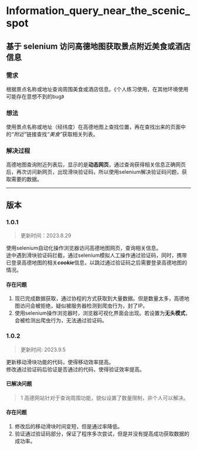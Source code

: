 # Information_query_near_the_scenic_spot

## 基于 selenium 访问高德地图获取景点附近美食或酒店信息

### 需求

根据景点名称或地址查询周围美食或酒店信息。《个人练习使用，在其他环境使用可能存在意想不到的bug》

### 想法

使用景点名称或地址（经纬度）在高德地图上查找位置，再在查找出来的页面中的<em>“附近”</em>链接查找<em>“美食”</em>获取相关列表。

### 解决过程

高德地图查询附近列表后，显示的是<strong>动态网页</strong>，通过查询获得相关信息正确网页后，再次访问新网页，出现滑块验证码，所以使用selenium解决验证码问题，获取需要的数据。

---

## 版本

### 1.0.1
> 更新时间：2023.8.29

使用selenium自动化操作浏览器访问高德地图网页，查询相关信息。\
途中遇到滑块验证码拦截，通过selenium模拟人工操作通过验证码，同时，携带已登录高德地图的相关<em><strong>cookie</strong></em>信息，以跳过通过验证码之后需要登录高德地图的情况。

#### 存在问题

1. 现已完成数据获取，通过协程的方式获取到大量数据。但是数量太多，高德地图访问会被拒绝，疑似被服务器检测到爬虫行为，封了IP。
2. 使用selenium操作浏览器时，浏览器可视化界面会出现。若设置为<strong>无头模式</strong>，会被检测出爬虫行为，无法通过验证码。

### 1.0.2
> 更新时间: 2023.9.5

更新移动滑块功能的代码，使得移动效率提高。\
修改通过验证码后验证是否通过的代码，使得验证效率提高。

#### 已解决问题

> 1 高德网站针对于查询周围功能，貌似设置了数量限制，非个人可以解决。

#### 存在问题

1. 修改后的移动滑块时间变短，但是通过率降低。
2. 验证通过验证码部分，保证了程序多次尝试，但是并没有提高成功获取数据的成功率。
